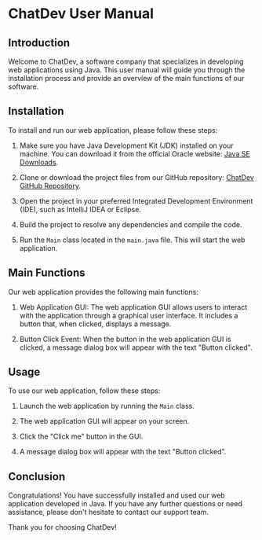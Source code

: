 # ChatDev User Manual

## Introduction

Welcome to ChatDev, a software company that specializes in developing web applications using Java. This user manual will guide you through the installation process and provide an overview of the main functions of our software.

## Installation

To install and run our web application, please follow these steps:

1. Make sure you have Java Development Kit (JDK) installed on your machine. You can download it from the official Oracle website: [Java SE Downloads](https://www.oracle.com/java/technologies/javase-jdk11-downloads.html).

2. Clone or download the project files from our GitHub repository: [ChatDev GitHub Repository](https://github.com/ChatDev).

3. Open the project in your preferred Integrated Development Environment (IDE), such as IntelliJ IDEA or Eclipse.

4. Build the project to resolve any dependencies and compile the code.

5. Run the `Main` class located in the `main.java` file. This will start the web application.

## Main Functions

Our web application provides the following main functions:

1. Web Application GUI: The web application GUI allows users to interact with the application through a graphical user interface. It includes a button that, when clicked, displays a message.

2. Button Click Event: When the button in the web application GUI is clicked, a message dialog box will appear with the text "Button clicked".

## Usage

To use our web application, follow these steps:

1. Launch the web application by running the `Main` class.

2. The web application GUI will appear on your screen.

3. Click the "Click me" button in the GUI.

4. A message dialog box will appear with the text "Button clicked".

## Conclusion

Congratulations! You have successfully installed and used our web application developed in Java. If you have any further questions or need assistance, please don't hesitate to contact our support team.

Thank you for choosing ChatDev!

